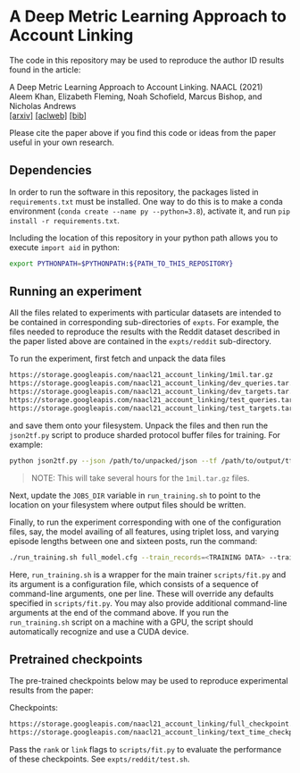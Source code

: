 # A Deep Metric Learning Approach to Account Linking

The code in this repository may be used to reproduce the author ID
results found in the article:

A Deep Metric Learning Approach to Account Linking. NAACL (2021)\
Aleem Khan, Elizabeth Fleming, Noah Schofield, Marcus Bishop, and Nicholas Andrews\
[[arxiv]](https://arxiv.org/abs/2105.07263) [[aclweb]](https://www.aclweb.org/anthology/2021.naacl-main.415/) [[bib]](https://www.aclweb.org/anthology/2021.naacl-main.415.bib)

Please cite the paper above if you find this code or ideas from the
paper useful in your own research.

## Dependencies

In order to run the software in this repository, the packages listed in 
`requirements.txt` must be installed. One way to do this is to make a 
conda environment (`conda create --name py --python=3.8`), activate it, 
and run `pip install -r requirements.txt`.

Including the location of this repository in your python path allows you 
to execute `import aid` in python:

```bash
export PYTHONPATH=$PYTHONPATH:${PATH_TO_THIS_REPOSITORY}
```

## Running an experiment

All the files related to experiments with particular datasets are 
intended to be contained in corresponding sub-directories of `expts`. 
For example, the files needed to reproduce the results with the Reddit 
dataset described in the paper listed above are contained in the 
`expts/reddit` sub-directory.

To run the experiment, first fetch and unpack the data files

```bash
https://storage.googleapis.com/naacl21_account_linking/1mil.tar.gz
https://storage.googleapis.com/naacl21_account_linking/dev_queries.tar.gz
https://storage.googleapis.com/naacl21_account_linking/dev_targets.tar.gz
https://storage.googleapis.com/naacl21_account_linking/test_queries.tar.gz
https://storage.googleapis.com/naacl21_account_linking/test_targets.tar.gz
```

and save them onto your filesystem. Unpack the files and then run the
`json2tf.py` script to produce sharded protocol buffer files for
training. For example:

```bash
python json2tf.py --json /path/to/unpacked/json --tf /path/to/output/tfrecords --config /path/to/reddit/json/config`
```

> NOTE: This will take several hours for the `1mil.tar.gz` files.

Next, update the `JOBS_DIR` variable in `run_training.sh` to point to 
the location on your filesystem where output files should be written.

Finally, to run the experiment corresponding with one of the 
configuration files, say, the model availing of all features, using 
triplet loss, and varying episode lengths between one and sixteen posts, 
run the command:

```bash
./run_training.sh full_model.cfg --train_records=<TRAINING DATA> --train_tfrecord_path=<VALIDATION QUERIES> --valid_tfrecord_Path=<VALIDATION TARGETS>
```

Here, `run_training.sh` is a wrapper for the main trainer
`scripts/fit.py` and its argument is a configuration file, which
consists of a sequence of command-line arguments, one per line. These
will override any defaults specified in `scripts/fit.py`. You may also
provide additional command-line arguments at the end of the command
above. If you run the `run_training.sh` script on a machine with a
GPU, the script should automatically recognize and use a CUDA device.

## Pretrained checkpoints

The pre-trained checkpoints below may be used to reproduce
experimental results from the paper:

Checkpoints:
```bash
https://storage.googleapis.com/naacl21_account_linking/full_checkpoint.tar.gz
https://storage.googleapis.com/naacl21_account_linking/text_time_checkpoint.tar.gz
```

Pass the `rank` or `link` flags to `scripts/fit.py` to evaluate the
performance of these checkpoints. See `expts/reddit/test.sh`.
